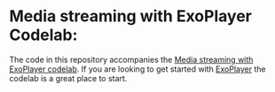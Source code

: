 Media streaming with ExoPlayer Codelab:
===
The code in this repository accompanies the [Media streaming with ExoPlayer codelab](https://codelabs.developers.google.com/codelabs/exoplayer-intro). If you are looking to get started with [ExoPlayer](https://exoplayer.dev) the codelab is a great place to start.  
